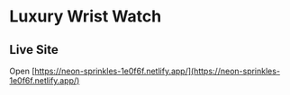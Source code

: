 # Luxury Wrist Watch

## Live Site
Open [https://neon-sprinkles-1e0f6f.netlify.app/](https://neon-sprinkles-1e0f6f.netlify.app/) 


